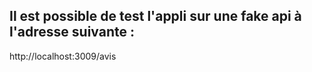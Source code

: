 ## Il est possible de test l'appli sur une fake api à l'adresse suivante : 
http://localhost:3009/avis
